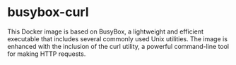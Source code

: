# busybox-curl
This Docker image is based on BusyBox, a lightweight and efficient executable that includes several commonly used Unix utilities. The image is enhanced with the inclusion of the curl utility, a powerful command-line tool for making HTTP requests.
